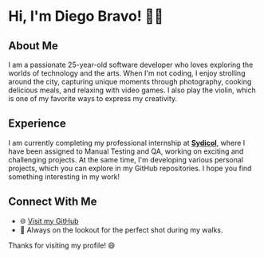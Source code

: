 # Hi, I'm Diego Bravo! 👋🍃

## About Me

I am a passionate 25-year-old software developer who loves exploring the worlds of technology and the arts. When I'm not coding, I enjoy strolling around the city, capturing unique moments through photography, cooking delicious meals, and relaxing with video games. I also play the violin, which is one of my favorite ways to express my creativity.

## Experience

I am currently completing my professional internship at **[Sydicol](https://www.sydicol.com.co/)**, where I have been assigned to Manual Testing and QA, working on exciting and challenging projects. At the same time, I'm developing various personal projects, which you can explore in my GitHub repositories. I hope you find something interesting in my work!

## Connect With Me

- 🌐 [Visit my GitHub](https://github.com/dnbravo04)
- 📸 Always on the lookout for the perfect shot during my walks.

Thanks for visiting my profile! 😄